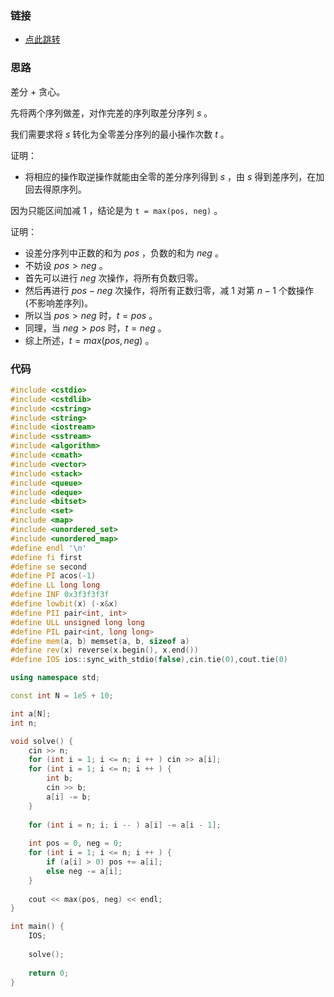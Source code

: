 ### 链接

- [点此跳转](https://www.acwing.com/problem/content/4265/)



### 思路

差分 + 贪心。

先将两个序列做差，对作完差的序列取差分序列 $s$ 。

我们需要求将 $s$ 转化为全零差分序列的最小操作次数 $t$ 。

证明：

- 将相应的操作取逆操作就能由全零的差分序列得到 $s$ ，由 $s$ 得到差序列，在加回去得原序列。

因为只能区间加减 $1$ ，结论是为 `t = max(pos, neg)` 。

证明：

- 设差分序列中正数的和为 $pos$ ，负数的和为 $neg$ 。
- 不妨设 $pos > neg$ 。
- 首先可以进行 $neg$ 次操作，将所有负数归零。
- 然后再进行 $pos - neg$ 次操作，将所有正数归零，减 $1$ 对第 $n - 1$ 个数操作(不影响差序列)。
- 所以当 $pos > neg$ 时，$t = pos$ 。
- 同理，当 $neg > pos$ 时，$t = neg$ 。
- 综上所述，$t=max(pos,neg)$ 。



### 代码

```cpp
#include <cstdio>
#include <cstdlib>
#include <cstring>
#include <string>
#include <iostream>
#include <sstream>
#include <algorithm>
#include <cmath>
#include <vector>
#include <stack>
#include <queue>
#include <deque>
#include <bitset>
#include <set>
#include <map>
#include <unordered_set>
#include <unordered_map>
#define endl '\n'
#define fi first
#define se second
#define PI acos(-1)
#define LL long long
#define INF 0x3f3f3f3f
#define lowbit(x) (-x&x)
#define PII pair<int, int>
#define ULL unsigned long long
#define PIL pair<int, long long>
#define mem(a, b) memset(a, b, sizeof a)
#define rev(x) reverse(x.begin(), x.end())
#define IOS ios::sync_with_stdio(false),cin.tie(0),cout.tie(0)

using namespace std;

const int N = 1e5 + 10;

int a[N];
int n;

void solve() {
	cin >> n;
	for (int i = 1; i <= n; i ++ ) cin >> a[i];
	for (int i = 1; i <= n; i ++ ) {
		int b;
		cin >> b;
		a[i] -= b;
	}
	
	for (int i = n; i; i -- ) a[i] -= a[i - 1];
	
	int pos = 0, neg = 0;
	for (int i = 1; i <= n; i ++ ) {
		if (a[i] > 0) pos += a[i];
		else neg -= a[i];
	}
	
	cout << max(pos, neg) << endl;
}

int main() {
	IOS;
	
	solve();
	
	return 0;
}

```

